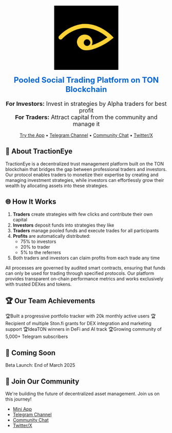 <p align="center">
  <img src="/profile/assets/TractionEye logo.jpg" alt="TractionEye Logo" width="200"/>
</p>

  <h2 align="center" style="font-size: 24px; margin-top: 10px; color: #0366d6;">
    Pooled Social Trading Platform on TON Blockchain
  </h2>
  
  <p align="center" style="font-size: 18px; margin: 16px 0;">
    <b>For Investors:</b> Invest in strategies by Alpha traders for best profit<br>
    <b>For Traders:</b> Attract capital from the community and manage it
  </p>

<p align="center">
  <a href="https://t.me/TractionEyebot/app">Try the App</a> •
  <a href="https://t.me/TractionEye">Telegram Channel</a> •
  <a href="https://t.me/tractioneye_community">Community Chat</a> •
  <a href="https://x.com/TractionEye">Twitter/X</a>
</p>

## 🚀 About TractionEye

TractionEye is a decentralized trust management platform built on the TON blockchain that bridges the gap between professional traders and investors. Our protocol enables traders to monetize their expertise by creating and managing investment strategies, while investors can effortlessly grow their wealth by allocating assets into these strategies.
## 🌐 How It Works

1. **Traders** create strategies with few clicks and contribute their own capital
2. **Investors** deposit funds into strategies they like
3. **Traders** manage pooled funds and execute trades for all participants
4. **Profits** are automatically distributed:
   - 75% to investors
   - 20% to trader
   - 5% to the referrers
5. Both traders and investors can claim profits from each trade any time

All processes are governed by audited smart contracts, ensuring that funds can only be used for trading through specified protocols. Our platform provides transparent on-chain performance metrics and works exclusively with trusted DEXes and tokens.


## 🏆 Our Team Achievements
🏆Built a progressive portfolio tracker with 20k monthly active users
🏆Recipient of multiple Ston.fi grants for DEX integration and marketing support
🏆IdeaTON winners in DeFi and AI track
🏆Growing community of 5,000+ Telegram subscribers

## 📅 Coming Soon
Beta Launch: End of March 2025

## 🤝 Join Our Community

We're building the future of decentralized asset management. Join us on this journey!

- [Mini App](https://t.me/TractionEyebot/app)
- [Telegram Channel](https://t.me/TractionEye)
- [Community Chat](https://t.me/tractioneye_community)
- [Twitter/X](https://x.com/TractionEye)
